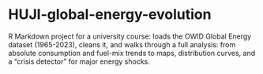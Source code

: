 # HUJI-global-energy-evolution
R Markdown project for a university course: loads the OWID Global Energy dataset (1965-2023), cleans it, and walks through a full analysis: from absolute consumption and fuel-mix trends to maps, distribution curves, and a “crisis detector” for major energy shocks.
